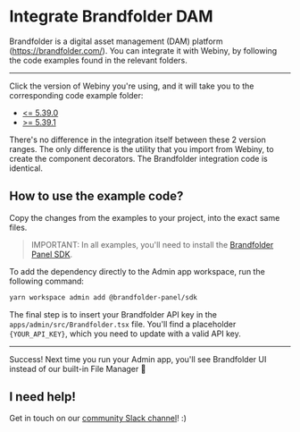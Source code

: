 # Integrate Brandfolder DAM

Brandfolder is a digital asset management (DAM) platform (https://brandfolder.com/). You can  integrate it with Webiny, by following the code examples found in the relevant folders.

---

Click the version of Webiny you're using, and it will take you to the corresponding code example folder:
- [<= 5.39.0](./5.37.x-5.39.0)
- [>= 5.39.1](./5.39.1)

There's no difference in the integration itself between these 2 version ranges. The only difference is the utility that you import from Webiny, to create the component decorators. The Brandfolder integration code is identical.

## How to use the example code?
Copy the changes from the examples to your project, into the exact same files.

> IMPORTANT: In all examples, you'll need to install the [Brandfolder Panel SDK](https://www.npmjs.com/package/@brandfolder-panel/sdk). 
 
To add the dependency directly to the Admin app workspace, run the following command:

```bash
yarn workspace admin add @brandfolder-panel/sdk
```

The final step is to insert your Brandfolder API key in the `apps/admin/src/Brandfolder.tsx` file. You'll find a placeholder `{YOUR_API_KEY}`, which you need to update with a valid API key.

---

Success! Next time you run your Admin app, you'll see Brandfolder UI instead of our built-in File Manager 🏁

## I need help!
Get in touch on our [community Slack channel](https://www.webiny.com/slack/)! :)
